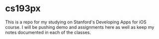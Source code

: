 # cs193px
This is a repo for my studying on Stanford's Developing Apps for iOS course. I will be pushing demo and assignments here as well as keep my notes documented in each of the classes.
